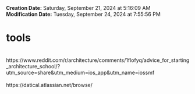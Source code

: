<div><b>Creation Date:</b> Saturday, September 21, 2024 at 5:16:09 AM<br></div>
<div><b>Modification Date:</b> Tuesday, September 24, 2024 at 7:55:56 PM<br></div>
<div><h1>tools</h1></div>
<div><br></div>
<div>https://www.reddit.com/r/architecture/comments/1flofyq/advice_for_starting_architecture_school/?utm_source=share&amputm_medium=ios_app&amputm_name=iossmf<br></div>
<div><br></div>
<div>https://datical.atlassian.net/browse/</div>

